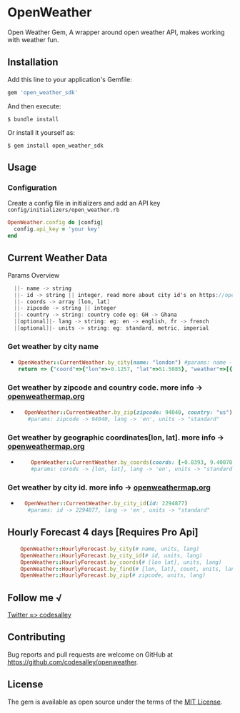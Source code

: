 # OpenWeather

Open Weather Gem, A wrapper around open weather API, makes working with weather fun.

## Installation

Add this line to your application's Gemfile:

```ruby
gem 'open_weather_sdk'
```

And then execute:

    $ bundle install

Or install it yourself as:

    $ gem install open_weather_sdk

## Usage

### Configuration

Create a config file in initializers and add an API key `config/initializers/open_weather.rb`

```ruby
OpenWeather.config do |config|
  config.api_key = 'your key'
end
```

## Current Weather Data

Params Overview

```swift
  ||- name -> string
  ||- id -> string || integer, read more about city id's on https://openweathermap.org/current#cityid
  ||- coords -> array [lon, lat]
  ||- zipcode -> string || integer
  ||- country -> string: country code eg: GH -> Ghana
  |[optional]|- lang -> string: eg: en -> english, fr -> french
  |[optional]|- units -> string: eg: standard, metric, imperial

```

### Get weather by city name

- ```ruby
  OpenWeather::CurrentWeather.by_city(name: "london") #params: name -> "london", lang -> 'en', units -> "standard"
  return => {"coord"=>{"lon"=>-0.1257, "lat"=>51.5085}, "weather"=>[{"id"=>804, "main"=>"Clouds", "description"=>"overcast clouds", "icon"=>"04n"}], "base"=>"stations", "main"=>{"temp"=>291.69, "feels_like"=>291.66, "temp_min"=>289.32, "temp_max"=>293.05, "pressure"=>1022, "humidity"=>79}, "visibility"=>10000, "wind"=>{"speed"=>3.6, "deg"=>220}, "clouds"=>{"all"=>97}, "dt"=>1628885709, "sys"=>{"type"=>2, "id"=>2019646, "country"=>"GB", "sunrise"=>1628829784, "sunset"=>1628882870}, "timezone"=>3600, "id"=>2643743, "name"=>"London", "cod"=>200}
  ```

### Get weather by zipcode and country code. more info -> [openweathermap.org](https://openweathermap.org/current#zip)

- ```ruby
    OpenWeather::CurrentWeather.by_zip(zipcode: 94040, country: "us")
     #params: zipcode -> 94040, lang -> 'en', units -> "standard"
  ```

### Get weather by geographic coordinates[lon, lat]. more info -> [openweathermap.org](https://openweathermap.org/current#geo)

- ```ruby
      OpenWeather::CurrentWeather.by_coords(coords: [-0.8393, 9.40078])
      #params: corods -> [lon, lat], lang -> 'en', units -> "standard"
  ```

### Get weather by city id. more info -> [openweathermap.org](https://openweathermap.org/current#cityid)

- ```ruby
    OpenWeather::CurrentWeather.by_city_id(id: 2294877)
     #params: id -> 2294877, lang -> 'en', units -> "standard"
  ```

## Hourly Forecast 4 days [Requires Pro Api]

```ruby
    OpenWeather::HourlyForecast.by_city(# name, units, lang)
    OpenWeather::HourlyForecast.by_city_id(# id, units, lang)
    OpenWeather::HourlyForecast.by_coords(# [lon lat], units, lang)
    OpenWeather::HourlyForecast.by_find(# [lon, lat], count, units, lang)
    OpenWeather::HourlyForecast.by_zip(# zipcode, units, lang)
```

## Follow me √

[Twitter ≈> codesalley](https://twitter.com/codesalley)

## Contributing

Bug reports and pull requests are welcome on GitHub at https://github.com/codesalley/openweather.

## License

The gem is available as open source under the terms of the [MIT License](https://opensource.org/licenses/MIT).
